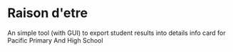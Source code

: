 # Raison d'etre
An simple tool (with GUI) to export student results into details info card for Pacific Primary And High School
